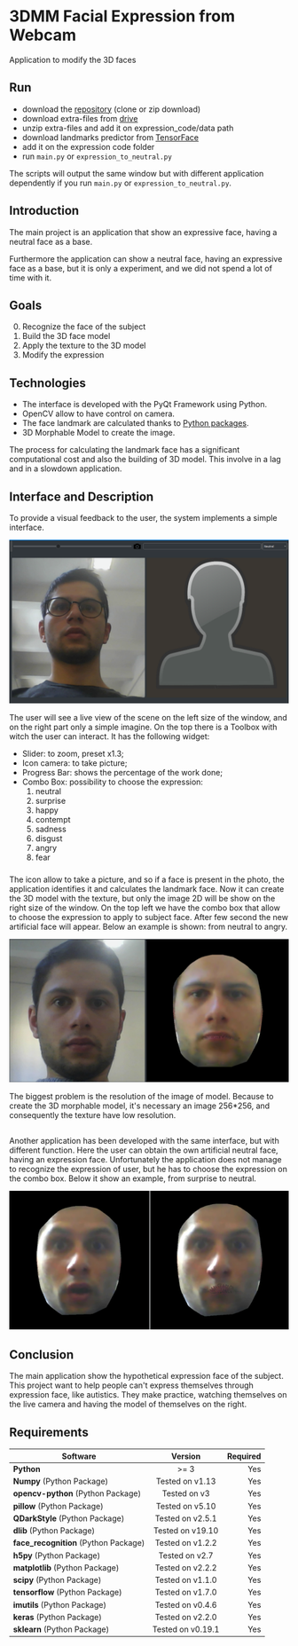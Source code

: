# 3DMM Facial Expression from Webcam
Application to modify the 3D faces

## Run
- download the [repository](https://github.com/AlessandroSoci/3DMM-Facial-Expression-from-Webcam.git) (clone or zip download)
- download extra-files from [drive](https://drive.google.com/drive/u/1/folders/1W5UEDR_ovW8lOFOL3H3gR1e97cARGCBh)
- unzip extra-files and add it on expression_code/data path
- download landmarks predictor from [TensorFace](https://github.com/AKSHAYUBHAT/TensorFace/blob/master/openface/models/dlib/shape_predictor_68_face_landmarks.dat)
- add it on the expression code folder
- run `main.py` or `expression_to_neutral.py`

The scripts will output the same window but with different application dependently if you run `main.py` or `expression_to_neutral.py`.

## Introduction
The main project is an application that show an expressive face, having a neutral face as a base. 

Furthermore the application can show a neutral face, having an expressive face as a base, but it is only a experiment,
and we did not spend a lot of time with it.

## Goals
0. Recognize the face of the subject
1. Build the 3D face model
2. Apply the texture to the 3D model
3. Modify the expression

## Technologies
- The interface is developed with the PyQt Framework using Python.
- OpenCV allow to have control on camera.
- The face landmark are calculated thanks to [Python packages](https://github.com/ageitgey/face_recognition).
- 3D Morphable Model to create the image.

The process for calculating the landmark face has a significant computational cost and also the building of 3D model.
This involve in a lag and in a slowdown application.

## Interface and Description
To provide a visual feedback to the user, the system implements a simple interface.

![Interfaccia_3DMM.png](./images/Interfaccia_3DMM.PNG)

The user will see a live view of the scene on the left size of the window, and on the right part only a simple imagine.
On the top there is a Toolbox with witch the user can interact. It has the following widget:
- Slider: to zoom, preset x1.3;
- Icon camera: to take picture;
- Progress Bar: shows the percentage of the work done;
- Combo Box: possibility to choose the expression:
    1. neutral
    2. surprise
    3. happy
    4. contempt
    5. sadness
    6. disgust
    7. angry
    8. fear

###
The icon allow to take a picture, and so if a face is present in the photo, the application identifies it and calculates
the landmark face. Now it can create the 3D model with the texture, but only the image 2D will be show on the right size
of the window. On the top left we have the combo box that allow to choose the expression to apply to subject face.
After few second the new artificial face will appear.
Below an example is shown: from neutral to angry.
 
 ![neutral_angry.png](./images/Angry_3DMM.PNG)


The biggest problem is the resolution of the image of model. Because to create the 3D morphable model, it's necessary an
image 256*256, and consequently the texture have low resolution.

##
Another application has been developed with the same interface, but with different function. Here the user can obtain
the own artificial neutral face, having an expression face. Unfortunately the application does not manage to recognize
the expression of user, but he has to choose the expression on the combo box. Below it show an example, from surprise to neutral.

![surprise_neutral.png](./images/face_surprise.PNG)

## Conclusion

The main application show the hypothetical expression face of the subject. This project want to help people can't
express themselves through expression face, like autistics. They make practice, watching themselves on the
live camera and having the model of themselves on the right.

## Requirements

| Software                                                    | Version        | Required |
| ------------------------------------------------------------|:--------------:| --------:|
| **Python**                                                  |     >= 3       |    Yes   |
| **Numpy** (Python Package)                                  |Tested on v1.13 |    Yes   |
| **opencv-python** (Python Package)                                 |Tested on v3    |    Yes   |
| **pillow** (Python Package)                                 |Tested on v5.10 |    Yes   |
| **QDarkStyle** (Python Package)                             |Tested on v2.5.1|    Yes   |
| **dlib** (Python Package)                                   |Tested on v19.10|    Yes   |
| **face_recognition** (Python Package)                       |Tested on v1.2.2|    Yes   |
| **h5py** (Python Package)                                   |Tested on v2.7  |    Yes   |
| **matplotlib** (Python Package)                             |Tested on v2.2.2|    Yes   |
| **scipy** (Python Package)                                  |Tested on v1.1.0|    Yes   |
| **tensorflow** (Python Package)                             |Tested on v1.7.0|    Yes   |
| **imutils** (Python Package)                                |Tested on v0.4.6|    Yes   |
| **keras** (Python Package)                                  |Tested on v2.2.0|    Yes   |
| **sklearn** (Python Package)                                |Tested on v0.19.1|   Yes   |
